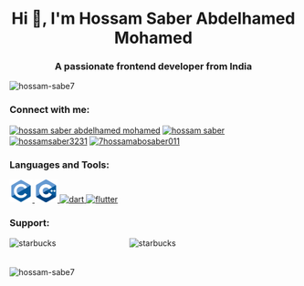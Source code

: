 <h1 align="center">Hi 👋, I'm Hossam Saber Abdelhamed Mohamed</h1>
<h3 align="center">A passionate frontend developer from India</h3>

<p align="left"> <img src="https://komarev.com/ghpvc/?username=hossam-sabe7&label=Profile%20views&color=0e75b6&style=flat" alt="hossam-sabe7" /> </p>

<h3 align="left">Connect with me:</h3>
<p align="left">
<a href="https://dev.to/hossam saber abdelhamed mohamed" target="blank"><img align="center" src="https://raw.githubusercontent.com/rahuldkjain/github-profile-readme-generator/master/src/images/icons/Social/devto.svg" alt="hossam saber abdelhamed mohamed" height="30" width="40" /></a>
<a href="https://fb.com/hossam saber" target="blank"><img align="center" src="https://raw.githubusercontent.com/rahuldkjain/github-profile-readme-generator/master/src/images/icons/Social/facebook.svg" alt="hossam saber" height="30" width="40" /></a>
<a href="https://instagram.com/hossamsaber3231" target="blank"><img align="center" src="https://raw.githubusercontent.com/rahuldkjain/github-profile-readme-generator/master/src/images/icons/Social/instagram.svg" alt="hossamsaber3231" height="30" width="40" /></a>
<a href="https://codeforces.com/profile/7hossamabosaber011" target="blank"><img align="center" src="https://raw.githubusercontent.com/rahuldkjain/github-profile-readme-generator/master/src/images/icons/Social/codeforces.svg" alt="7hossamabosaber011" height="30" width="40" /></a>
</p>

<h3 align="left">Languages and Tools:</h3>
<p align="left"> <a href="https://www.cprogramming.com/" target="_blank" rel="noreferrer"> <img src="https://raw.githubusercontent.com/devicons/devicon/master/icons/c/c-original.svg" alt="c" width="40" height="40"/> </a> <a href="https://www.w3schools.com/cpp/" target="_blank" rel="noreferrer"> <img src="https://raw.githubusercontent.com/devicons/devicon/master/icons/cplusplus/cplusplus-original.svg" alt="cplusplus" width="40" height="40"/> </a> <a href="https://dart.dev" target="_blank" rel="noreferrer"> <img src="https://www.vectorlogo.zone/logos/dartlang/dartlang-icon.svg" alt="dart" width="40" height="40"/> </a> <a href="https://flutter.dev" target="_blank" rel="noreferrer"> <img src="https://www.vectorlogo.zone/logos/flutterio/flutterio-icon.svg" alt="flutter" width="40" height="40"/> </a> </p>

<h3 align="left">Support:</h3>
<p><a href="https://www.buymeacoffee.com/starbucks"> <img align="left" src="https://cdn.buymeacoffee.com/buttons/v2/default-yellow.png" height="50" width="210" alt="starbucks" /></a><a href="https://ko-fi.com/starbucks"> <img align="left" src="https://cdn.ko-fi.com/cdn/kofi3.png?v=3" height="50" width="210" alt="starbucks" /></a></p><br><br>

<p><img align="center" src="https://github-readme-stats.vercel.app/api/top-langs?username=hossam-sabe7&show_icons=true&locale=en&layout=compact" alt="hossam-sabe7" /></p>
